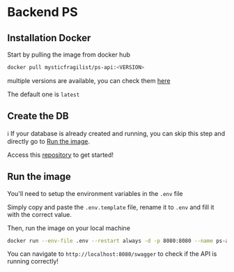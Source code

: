 # Backend PS

## Installation Docker
Start by pulling the image from docker hub
```bash
docker pull mysticfragilist/ps-api:<VERSION>
```
multiple versions are available, you can check them [here](https://hub.docker.com/repository/docker/mysticfragilist/ps-api/tags?page=1&ordering=last_updated)

The default one is `latest`

## Create the DB

ℹ️ If your database is already created and running, you can skip this step and directly go to [Run the image](#run-the-image).

Access this [repository](https://github.com/projets-fin-bac-24/database-setup) to get started!

## Run the image
You'll need to setup the environment variables in the `.env` file

Simply copy and paste the `.env.template` file, rename it to `.env` and fill it with the correct value.

Then, run the image on your local machine
```bash
docker run --env-file .env --restart always -d -p 8080:8080 --name ps-api mysticfragilist/ps-api:<VERSION>
```

You can navigate to `http://localhost:8080/swagger` to check if the API is running correctly!

